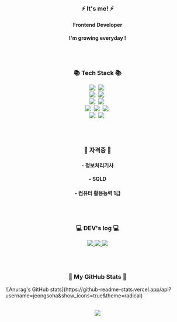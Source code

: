 <!-- It's me! -->
<h3 align="center">⚡ It's me! ⚡</h3>
<h4 align="center">Frontend Developer</h4>
<h4 align="center">I'm growing everyday !</h4>

<br><br>

<!-- 기술스택 -->
<h3 align="center">📚 Tech Stack 📚</h3>
<p align="center">
  <!-- Backend -->
  <img src="https://img.shields.io/badge/Java-007396?style=flat-square&logo=Java&logoColor=white"/></a>&nbsp                  <!-- Java -->
  <img src="https://img.shields.io/badge/Spring-6DB33F?style=flat-square&logo=Spring&logoColor=white"/></a>&nbsp              <!-- Spring -->
  <br>
  <!-- Frontend -->
  <!--넥사-->
  <img src="https://img.shields.io/badge/Javascript-ffb13b?style=flat-square&logo=javascript&logoColor=white"/></a>&nbsp      <!-- Javascript -->
  <img src="https://img.shields.io/badge/HTML5-E34F26?style=flat-square&logo=html5&logoColor=white"/></a>&nbsp                <!-- HTML -->
  <br>
  <!-- Database -->
  <img src="https://img.shields.io/badge/ORACLE-F80000?style=flat-square&logo=oracle&logoColor=white"/></a>&nbsp              <!-- Oracle -->
  <img src="https://img.shields.io/badge/Mysql-E6B91E?style=flat-square&logo=MySql&logoColor=white"/></a>&nbsp                <!-- MySQL -->
  <br>
  <!-- Version Control -->
  <img src="https://img.shields.io/badge/Git-F05032?style=flat-square&logo=git&logoColor=white"/></a>&nbsp                    <!-- Git -->
  <img src="https://img.shields.io/badge/GitHub-181717?style=flat-square&logo=GitHub&logoColor=white"/></a>&nbsp              <!-- GitHub -->
  <img src="https://img.shields.io/badge/Apache Tomcat-F8DC75?style=flat-square&logo=apachetomcat&logoColor=black"/></a>&nbsp <!-- Apache Tomcat -->
  <br>
  <!-- Development Tools -->
  <!--DBeaver-->
  <img src="https://img.shields.io/badge/Anaconda-44A833?style=flat-square&logo=Anaconda&logoColor=white"/></a>&nbsp          <!-- Anaconda -->
  <img src="https://img.shields.io/badge/Jenkins-D24939?style=flat-square&logo=Jenkins&logoColor=white"/></a>&nbsp            <!-- Jenkins -->
</p>

<br><br>

<!-- 자격증 -->
<h3 align="center">🤔 자격증 🤔</h3>
<h4 align="center">- 정보처리기사</h4>
<h4 align="center">- SQLD</h4>
<h4 align="center">- 컴퓨터 활용능력 1급</h4>

<br><br>

<!-- 티스토리 링크-->
<h3 align="center">💻 DEV's log 💻</h3>
<p align="center">
      <!-- 티스토리 -->
      <a href="https://sarah-log.tistory.com" target="_blank">
          <img src="https://img.shields.io/badge/Tistory-000000?style=flat-square&logo=Tistory&logoColor=#000000"/>
      </a>
      <!-- 깃랩 -->
      <a href="http://14.7.188.17:9080/soha">
        <img src="https://img.shields.io/badge/GitLab-000000?style=flat-square&logo=GitLab&logoColor=#FC6D26"> 
      </a>
      <!-- 깃허브 -->
      <a href="https://github.com/jeongsoha"  target="_blank">
        <img src="https://img.shields.io/badge/GitHub-000000?style=flat-square&logo=GitHub&logoColor=#181717">
    </a>
</p>

<br><br>
      
<!-- stat -->
<h3 align="center">🌈 My GitHub Stats 🌈</h3>
![Anurag's GitHub stats](https://github-readme-stats.vercel.app/api?username=jeongsoha&show_icons=true&theme=radical)
<br><br>

<!-- Hits -->
<p align="center">
  <a href="https://hits.seeyoufarm.com"><img src="https://hits.seeyoufarm.com/api/count/incr/badge.svg?url=https%3A%2F%2Fgithub.com%2Fgjbae1212%2Fhit-counter"/></a>                        
</p>   

<br><br>


<!--
**jeongsoha/jeongsoha** is a ✨ _special_ ✨ repository because its `README.md` (this file) appears on your GitHub profile.

Here are some ideas to get you started:

- 🔭 I’m currently working on ...
- 🌱 I’m currently learning ...
- 👯 I’m looking to collaborate on ...
- 🤔 I’m looking for help with ...
- 💬 Ask me about ...
- 📫 How to reach me: ...
- 😄 Pronouns: ...
- ⚡ Fun fact: ...
-->
